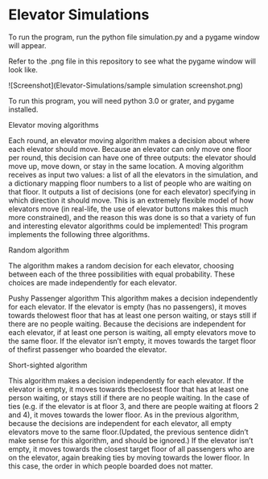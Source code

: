 # Elevator Simulations

To run the program, run the python file simulation.py and a pygame window will appear.

Refer to the .png file in this repository to see what the pygame window will look like.

![Screenshot](Elevator-Simulations/sample simulation screenshot.png)

To run this program, you will need python 3.0 or grater, and pygame installed.

Elevator moving algorithms

Each round, an elevator moving algorithm makes a decision about where each elevator should move.
Because an elevator can only move one floor per round, this decision can have one of three outputs: the
elevator should move up, move down, or stay in the same location.
A moving algorithm receives as input two values: a list of all the elevators in the simulation, and a
dictionary mapping floor numbers to a list of people who are waiting on that floor. It outputs a list of
decisions (one for each elevator) specifying in which direction it should move.
This is an extremely flexible model of how elevators move (in real-life, the use of elevator buttons makes
this much more constrained), and the reason this was done is so that a variety of
fun and interesting elevator algorithms could be implemented! This program implements the following three
algorithms.

Random algorithm

The algorithm makes a random decision for each elevator, choosing between each of the three
possibilities with equal probability. These choices are made independently for each elevator.

Pushy Passenger algorithm
This algorithm makes a decision independently for each elevator.
If the elevator is empty (has no passengers), it moves towards thelowest floor that has at least one
person waiting, or stays still if there are no people waiting. Because the decisions are independent for
each elevator, if at least one person is waiting, all empty elevators move to the same floor.
If the elevator isn’t empty, it moves towards the target floor of thefirst passenger who boarded the
elevator.

Short-sighted algorithm

This algorithm makes a decision independently for each elevator.
If the elevator is empty, it moves towards theclosest floor that has at least one person waiting, or stays
still if there are no people waiting. In the case of ties (e.g. if the elevator is at floor 3, and there are
people waiting at floors 2 and 4), it moves towards the lower floor. As in the previous algorithm, because
the decisions are independent for each elevator, all empty elevators move to the same floor.(Updated,
the previous sentence didn’t make sense for this algorithm, and should be ignored.)
If the elevator isn’t empty, it moves towards the closest target floor of all passengers who are on the
elevator, again breaking ties by moving towards the lower floor. In this case, the order in which people
boarded does not matter.
